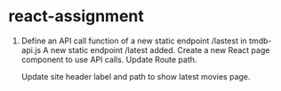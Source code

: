 # react-assignment

1.  Define an API call function of a new static endpoint /lastest in tmdb-api.js
    A new static endpoint /latest added.
    Create a new React page component to use API calls.
    Update Route path.
    
    Update site header label and path to show latest movies page.
    